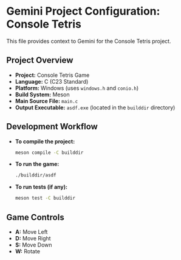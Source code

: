 # Gemini Project Configuration: Console Tetris

This file provides context to Gemini for the Console Tetris project.

## Project Overview

- **Project:** Console Tetris Game
- **Language:** C (C23 Standard)
- **Platform:** Windows (uses `windows.h` and `conio.h`)
- **Build System:** Meson
- **Main Source File:** `main.c`
- **Output Executable:** `asdf.exe` (located in the `builddir` directory)

## Development Workflow

- **To compile the project:**
  ```bash
  meson compile -C builddir
  ```
- **To run the game:**
  ```bash
  ./builddir/asdf
  ```
- **To run tests (if any):**
  ```bash
  meson test -C builddir
  ```

## Game Controls
- **A:** Move Left
- **D:** Move Right
- **S:** Move Down
- **W:** Rotate
